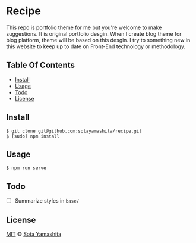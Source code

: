 Recipe
======

This repo is portfolio theme for me but you're welcome to make suggestions. It is original portfolio desgin. When I create blog theme for blog platform, theme will be based on this desgin. I try to something new in this website to keep up to date on Front-End technology or methodology.

## Table Of Contents

- [Install](#install)
- [Usage](#usage)
- [Todo](#todo)
- [License](#license) 

## Install 

    $ git clone git@github.com:sotayamashita/recipe.git
    $ [sudo] npm install

## Usage

    $ npm run serve

## Todo

- [ ] Summarize styles in `base/`

## License

[MIT](http://sotayamashita.mit-license.org/) © [Sota Yamashita](https://github.com/sotayamashita)

